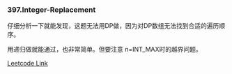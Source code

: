 ### 397.Integer-Replacement

仔细分析一下就能发现，这题无法用DP做，因为对DP数组无法找到合适的遍历顺序。

用递归做就能通过，也非常简单。但要注意 n=INT_MAX时的越界问题。


[Leetcode Link](https://leetcode.com/problems/integer-replacement)